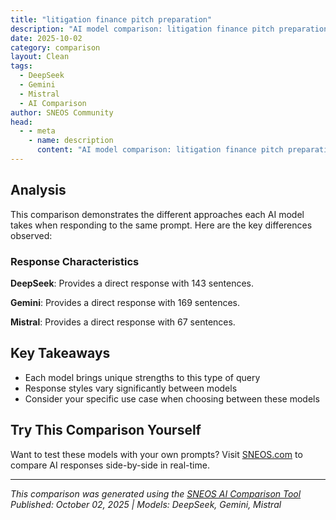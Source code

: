 ```yaml
---
title: "litigation finance pitch preparation"
description: "AI model comparison: litigation finance pitch preparation..."
date: 2025-10-02
category: comparison
layout: Clean
tags:
  - DeepSeek
  - Gemini
  - Mistral
  - AI Comparison
author: SNEOS Community
head:
  - - meta
    - name: description
      content: "AI model comparison: litigation finance pitch preparation..."
---
```


<ChatComparison
  title="litigation finance pitch preparation"
  prompt="litigation finance pitch preparation"
  :responses='{
    "DeepSeek": "Of course. Preparing a pitch for litigation finance is a unique blend of legal analysis, financial modeling, and storytelling. It\u0027s about convincing sophisticated investors to bet on the outcome of a legal dispute.\n\nHere is a comprehensive guide to preparing a winning litigation finance pitch, structured for clarity and impact.\n\n---\n\n### **Phase 1: Foundational Strategy \u0026 Audience Analysis**\n\nBefore you create a single slide, you must answer these core questions.\n\n**1. Know Your Audience:**\n*   **Specialist Litigation Funders:** They understand the law. Focus on the nuanced legal merits, the opponent\u0027s ability to pay, and your legal team\u0027s specific track record.\n*   **Generalist/Institutional Investors:** They are financially driven. Simplify the legal theory, but emphasize the financial metrics: ROI, time to maturity, portfolio diversification, and risk mitigation.\n*   **Family Offices/High-Net-Worth Individuals:** They may be motivated by both returns and the story. Frame it as a compelling David vs. Goliath narrative, backed by solid numbers.\n\n**2. Define Your \u0022Ask\u0022 and Use of Funds:**\nBe precise. Investors need to know exactly what they are paying for and how it will lead to a return.\n*   **Direct Case Funding:** \u0022We need $2 million to cover expert witnesses, discovery costs, and trial preparation over the next 18 months.\u0022\n*   **Portfolio Funding:** \u0022We are seeking $10 million to fund a portfolio of 5 commercial litigation cases from our firm, providing a diversified risk profile.\u0022\n*   **Monetization (Post-Judgment/Settlement):** \u0022We have a confirmed $15 million judgment. We need $1 million to fund the appeal process and seek an advance of $5 million against the eventual recovery.\u0022\n\n**3. Determine the Funding Structure:**\nWhat are you offering in return?\n*   **Senior Secured Loan:** Repaid first from proceeds.\n*   **Contingency Share (e.g., 20-40% of the recovery):** Aligns investor success with yours.\n*   **Hybrid Model (e.g., 2x capital back \u002B 10% of recovery):** Provides some downside protection and upside potential.\n*   **Multiple of Capital (e.g., 3-5x investment):** A simpler, return-focused model.\n\n---\n\n### **Phase 2: The Core Pitch Deck Structure (The \u0022Story\u0022)**\n\nYour deck should tell a clear, logical, and persuasive story in 15-20 slides max.\n\n#### **Section 1: The Hook \u0026 Executive Summary (The \u0022What\u0022)**\n\n*   **Slide 1: Title Slide.**\n    *   Case Name/Portfolio, Your Law Firm/Company, Contact Info.\n*   **Slide 2: The Investment Opportunity (The \u0022Elevator Pitch\u0022).**\n    *   **One-Sentence Summary:** \u0022An opportunity to invest in a high-probability, $50\u002B million patent infringement claim against a Fortune 500 company with a clear path to resolution within 24 months.\u0022\n    *   **Key Metrics:**\n        *   **Amount Sought:** e.g., $2.5M\n        *   **Expected Duration:** e.g., 18-24 months\n        *   **Target Return/Multiple:** e.g., 4x Capital / 30%\u002B IRR\n        *   **Estimated Claim Value:** e.g., $40 - $80M\n\n#### **Section 2: The Case \u0026 The Legal Merits (The \u0022Why We Win\u0022)**\n\n*   **Slide 3: The Story in a Nutshell.**\n    *   Use a simple timeline or flowchart. Who is the plaintiff? Who is the defendant? What wrong was committed? Avoid legalese. Make it emotionally resonant and easy to understand.\n*   **Slide 4: The Legal Causes of Action \u0026 Strengths.**\n    *   List the core claims (e.g., Breach of Contract, Patent Infringement).\n    *   Bullet-point the 3-5 strongest legal arguments. What does the law and evidence clearly show?\n*   **Slide 5: Damages Analysis.**\n    *   This is critical. How did you arrive at the number?\n    *   Include a range (Low, Mid, High) from your damages expert.\n    *   Show the methodology: Lost Profits, Reasonable Royalty, Cost of Remediation, etc.\n*   **Slide 6: The Defendant \u0026 Ability to Pay.**\n    *   Who is the defendant? Prove they can pay a judgment.\n    *   Include recent financials, market cap, assets. A great case is worthless if the defendant is bankrupt.\n\n#### **Section 3: The Investment Thesis \u0026 Risk Mitigation (The \u0022Why It\u0027s a Good Bet\u0022)**\n\n*   **Slide 7: The Legal Team.**\n    *   Photos, bios, and **relevant** track records. Have they handled cases like this before? Have they beaten this defendant\u0027s law firm? This builds immense confidence.\n*   **Slide 8: Procedural Posture \u0026 Timeline.**\n    *   Where is the case now? (e.g., \u0022Complaint filed, discovery phase\u0022).\n    *   Provide a realistic timeline to key milestones: End of Discovery, Summary Judgment Hearing, Trial Date, Potential Appeals.\n*   **Slide 9: Risk Analysis \u0026 Mitigation.**\n    *   **DO NOT hide the risks.** A sophisticated funder will find them. Address them head-on.\n    *   **Legal Risks:** (e.g., \u0022A key claim may be vulnerable on summary judgment.\u0022) **Mitigation:** (\u0022Our expert\u0027s report directly counters this, and we have a strong alternative claim.\u0022)\n    *   **Financial Risks:** (e.g., \u0022Case may take longer than expected.\u0022) **Mitigation:** (\u0022Budget includes a 15% contingency for timeline overruns.\u0022)\n    *   **Recovery Risks:** (e.g., \u0022Defendant may appeal.\u0022) **Mitigation:** (\u0022We have budgeted for appeal costs, and the judgment accrues post-judgment interest.\u0022)\n\n#### **Section 4: The Financials \u0026 The Ask (The \u0022Deal\u0022)**\n\n*   **Slide 10: Use of Proceeds.**\n    *   A clear pie chart or table. e.g., 40% Expert Witnesses, 30% Attorney Fees (if for fees), 20% Discovery Costs, 10% Contingency.\n*   **Slide 11: Proposed Capital Structure \u0026 Returns.**\n    *   Clearly state the terms you are proposing (e.g., \u00223x Capital Multiple,\u0022 or \u002220% of the first $20M, 30% of anything above\u0022).\n    *   Show a waterfall model: How are proceeds distributed at different recovery levels ($10M, $30M, $50M)?\n*   **Slide 12: Comparative Analysis.**\n    *   Why is this a better bet than other asset classes? (Uncorrelated returns). Why is it better than other litigation finance opportunities? (Stronger merits, clearer damages, better team).\n\n#### **Section 5: The Close \u0026 Next Steps**\n\n*   **Slide 13: Conclusion \u0026 Summary.**\n    *   Reiterate the 3 key reasons to invest: (1) Legally Meritorious Claim, (2) World-Class Legal Team, (3) Compelling Risk-Adjusted Return.\n*   **Slide 14: Contact Information.**\n    *   Your name, title, email, phone number.\n\n---\n\n### **Phase 3: Supporting Documents \u0026 Due Diligence Preparation**\n\nHave these ready to send immediately after the initial pitch. The funder *will* ask for them.\n\n**The \u0022Data Room\u0022 (Virtual or Physical):**\n*   **Legal Documents:** Complaint, Key Motions \u0026 Oppositions, Core Discovery Documents, Relevant Orders from the Court.\n*   **Expert Reports:** Especially the Damages Expert\u0027s report (often the most important document).\n*   **Legal Team CVs \u0026 Track Record:** Detailed bios and a list of representative cases.\n*   **Detailed Budget \u0026 Timeline:** A month-by-month projection of costs.\n*   **Conflicts Check:** Confirmation that your firm has no conflicts.\n\n---\n\n### **Phase 4: Delivering the Pitch \u0026 Handling Q\u0026A**\n\n**The Presentation:**\n*   **Rehearse, Rehearse, Rehearse:** Know your deck inside and out. Your delivery should be smooth and confident.\n*   **Lead with the Story:** Start with the compelling narrative before diving into the legal minutiae.\n*   **Be the Expert, but Speak Plainly:** You are the master of the case, but you must make it understandable.\n*   **Show Passion and Belief:** Your conviction is contagious.\n\n**Anticipate the Tough Questions:**\n*   \u0022What is your single biggest weakness in this case?\u0022\n*   \u0022What happens if we lose at summary judgment?\u0022\n*   \u0022Why hasn\u0027t another firm already taken this case on contingency?\u0022\n*   \u0022What is your Plan B if the defendant files for bankruptcy?\u0022\n*   \u0022Walk me through the worst-case scenario for damages.\u0022\n*   \u0022How involved do you expect us, as the funder, to be?\u0022\n\n**Final Pro-Tips:**\n\n1.  **Confidentiality is Paramount:** Mark all materials \u0022Highly Confidential \u0026 Proprietary.\u0022 Use a secure data room for document sharing.\n2.  **Transparency Builds Trust:** The fastest way to kill a deal is to be caught hiding a negative fact. Be proactively transparent.\n3.  **Understand the Funder\u0027s Process:** Ask them about their investment committee, decision timeline, and typical due diligence requests.\n4.  **Have a \u0022Reduced Ask\u0022 in Your Back Pocket:** Be prepared to discuss what a smaller, phased investment might look like if the full ask gives them pause.\n\nBy following this structured approach",
    "Gemini": "Okay, let\u0027s break down how to prepare for a litigation finance pitch. A strong pitch will address key questions, demonstrate a deep understanding of the case, and inspire confidence in your team\u0027s abilities. Here\u0027s a structured approach, covering the essential elements:\n\n**I. Understanding Your Audience (the Funders)**\n\n*   **Fund\u0027s Investment Thesis:** Research the fund\u0027s historical investments. What types of cases do they typically fund (e.g., breach of contract, IP, antitrust, international arbitration)? What jurisdictions? What are their typical investment sizes? What returns do they expect?\n*   **Fund\u0027s Risk Appetite:** Are they risk-averse or more willing to take on higher-risk, higher-reward cases?\n*   **Decision-Making Process:** Who are the key decision-makers? Who will be in the room?  What is their background? Understanding their experience will allow you to tailor your communication style.\n*   **Previous Investments:**  Research their portfolio.  What are some of their successes and (if possible to determine) failures?  This will allow you to compare your case to their past investments and differentiate it in key ways.\n\n**II. Core Elements of the Pitch Deck**\n\nYour pitch deck should be clear, concise, and visually appealing.  Here\u0027s a suggested structure:\n\n1.  **Executive Summary (The Hook):**\n    *   **Case Overview:**  A one-sentence summary of the case.\n    *   **Opportunity:** The specific amount of funding you are seeking and its purpose.\n    *   **Strengths:** A few bullet points highlighting the key strengths of the case.\n    *   **Expected Return:** A preliminary estimate of the expected recovery and the anticipated return for the funder.\n    *   **Team:** Introduce the key players.\n    *   **Ask:** Clearly state what you are seeking from the funder.\n\n2.  **Case Background:**\n    *   **Parties Involved:**  Clearly identify the plaintiff(s) and defendant(s). Include information about their financial strength, insurance coverage (if applicable), and litigation history.\n    *   **Factual Summary:**  Provide a concise but compelling narrative of the underlying facts giving rise to the dispute.  Focus on the key events and critical documents.  Avoid unnecessary legal jargon.\n    *   **Legal Claims:**  Clearly state the legal claims being asserted. Identify the relevant causes of action and the legal standards that apply.\n    *   **Jurisdiction and Venue:**  Confirm jurisdiction and venue are proper and explain why.\n    *   **Stage of Litigation:**  Specify where the case is in the litigation process (e.g., pre-filing investigation, discovery, motion practice, trial).  This is critical for assessing risk.\n    *   **Timeline:** Outline the expected timeline for key milestones in the litigation (e.g., discovery deadlines, motion hearings, trial date). Be realistic.\n\n3.  **Merits of the Case (Why You Will Win):**\n    *   **Key Evidence:**  Present the strongest pieces of evidence supporting your claims (e.g., key documents, witness testimony, expert reports). Highlight the evidence that is most persuasive and damaging to the opposing party.\n    *   **Legal Analysis:** Provide a concise legal analysis supporting your claims. Cite relevant case law and statutes. Explain why the law favors your position.\n    *   **Anticipated Defenses:**  Identify the likely defenses that the defendant will raise.  Explain why those defenses are weak and unlikely to succeed.  Be prepared to discuss potential counterclaims.\n    *   **Expert Analysis:** Describe the role of any expert witnesses and the substance of their opinions. Include information about the expert\u0027s qualifications and experience.\n\n4.  **Financials and Damages:**\n    *   **Damages Model:**  Present a detailed damages model that is well-supported by evidence and legal precedent.  Include a range of potential outcomes (e.g., best-case, worst-case, most likely scenario).  Clearly identify the assumptions underlying the damages model.\n    *   **Costs to Litigate:**  Provide a realistic budget for the costs to litigate the case through trial and appeal (if necessary).  Break down the costs by category (e.g., expert fees, discovery expenses, attorney fees).\n    *   **Collection Prospects:** Assess the likelihood of collecting on a judgment.  Consider the defendant\u0027s assets, financial condition, and potential bankruptcy risks.\n    *   **Settlement Value:**  Estimate the potential settlement value of the case based on the strengths of your claims, the weaknesses of the defenses, and the potential damages.\n    *   **Return on Investment (ROI):**  Clearly illustrate the potential ROI for the funder based on different settlement or judgment scenarios.  Show the funder\u0027s share of the recovery.\n\n5.  **Litigation Strategy \u0026 Team:**\n    *   **Litigation Plan:**  Outline the key steps in the litigation plan (e.g., discovery strategy, motion practice, trial preparation).  Explain how you will manage the litigation effectively.\n    *   **Settlement Strategy:**  Describe your approach to settlement negotiations.  When do you anticipate engaging in settlement discussions?  What are your settlement goals?\n    *   **Team Expertise:**  Highlight the experience and expertise of the litigation team. Include information about the attorneys, experts, and other professionals involved in the case. Emphasize relevant experience and successful track record.\n    *   **Team Alignment:** Demonstrate that your team is fully aligned with the goals of the funder and committed to maximizing the recovery in the case.\n\n6.  **Risk Assessment:**\n    *   **Key Risks:** Identify the key risks that could impact the outcome of the case (e.g., adverse court rulings, unexpected witness testimony, changes in the law).\n    *   **Mitigation Strategies:**  Explain how you will mitigate these risks.  What steps will you take to minimize the potential for adverse outcomes?\n    *   **Adverse Events:**  Discuss any potential adverse events that could negatively impact the case.  Be transparent about the challenges and uncertainties.\n\n7.  **Funding Request \u0026 Deal Structure:**\n    *   **Funding Amount:**  Specify the exact amount of funding you are requesting.\n    *   **Use of Funds:**  Explain how the funds will be used (e.g., expert fees, discovery expenses, attorney fees).\n    *   **Proposed Deal Structure:**  Clearly outline the proposed deal structure, including the funder\u0027s share of the recovery, repayment terms, and any other relevant terms.\n    *   **Security:**  Discuss any potential security that can be offered to the funder (e.g., lien on the judgment).\n\n8.  **Due Diligence Materials:**\n    *   Be prepared to provide the funder with access to key documents and information to conduct their own due diligence.\n    *   This may include pleadings, key contracts, witness statements, expert reports, and financial records.\n\n9.  **Appendix:**\n    *   Include any supporting documents that are not essential to the main presentation but may be helpful for the funder\u0027s due diligence.\n    *   Examples:  Key contracts, expert resumes, relevant court orders.\n\n**III. Preparing for the Pitch Meeting**\n\n*   **Practice, Practice, Practice:** Rehearse your presentation thoroughly. Anticipate questions from the funders and prepare clear and concise answers. Practice delivering the presentation smoothly and confidently.\n*   **Know Your Numbers:** Be prepared to discuss the damages model and the costs to litigate in detail. Understand the assumptions underlying the financial projections.\n*   **Master the Facts:**  Know the key facts of the case inside and out. Be able to answer questions about the evidence and the legal issues without hesitation.\n*   **Anticipate Questions:** Brainstorm potential questions from the funders and prepare detailed answers. Consider questions about the strengths and weaknesses of the case, the litigation strategy, the damages model, and the risks involved.\n*   **Prepare for Negotiation:** Be prepared to negotiate the terms of the funding agreement. Understand your bottom line and be willing to make concessions on certain points.\n*   **Professionalism:** Dress professionally and arrive on time. Be respectful of the funders\u0027 time and attention. Be prepared to answer questions thoroughly and thoughtfully.\n*   **Team Coordination:**  If multiple people are presenting, clearly define roles and responsibilities. Ensure that everyone is on the same page and speaks with one voice.\n*   **Leave-Behind Materials:**  Provide the funders with a copy of your presentation deck and any other relevant materials.\n*   **Follow Up:**  Send a thank-you note to the funders after the meeting. Follow up with them promptly to answer any questions and provide any additional information they may need.\n\n**IV. Key Considerations for Different Case Types**\n\n*   **Breach of Contract:** Focus on the clarity of the contract, the evidence of breach, and the calculation of damages.\n*   **Intellectual Property:** Emphasize the strength of the IP rights, the evidence of infringement, and the potential for injunctive relief.\n*   **Antitrust:** Highlight the market definition, the evidence of anticompetitive conduct, and the potential for treble damages.\n*   **International Arbitration:**  Address the enforceability of the arbitration agreement, the applicable law, and the potential for recognition and enforcement of the award.\n*   **Personal Injury/Mass Tort:** Focus on liability, damages, and the availability of insurance coverage.  Medical evidence is crucial.\n\n**V. Key Questions Funders Will Ask**\n\nBe prepared to answer questions like:\n\n*   \u0022What are the biggest risks to this case?\u0022\n*   \u0022What happens if you lose on summary judgment?\u0022\n*   \u0022What is your settlement strategy?\u0022\n*   \u0022How strong is the defendant\u0027s balance sheet?\u0022\n*   \u0022What is your Plan B if your initial strategy doesn\u0027t work?\u0022\n*   \u0022Why haven\u0027t you settled yet?\u0022\n*   \u0022Have you sought funding from other sources?\u0022  If so, what were the results?\n*   \u0022How does this case compare to your previous successes?\u0022\n*   \u0022What are the potential reputational risks?\u0022\n*   \u0022What is the lawyer/client\u0027s financial situation? Why can\u0027t they fund this themselves?\u0022\n\n**VI. Deal Structure Considerations**\n\n*   **Funding Amount:** The amount of capital the funder will provide.\n*   **Return Multiple:** The multiple of the funding amount that the funder will receive if the case is successful (e.g., 2x, 3x, 4x).\n*   **Hurdle Rate:** A minimum return that must be achieved before the funder receives any additional return.\n*   **Profit Share:** The percentage of the net recovery that the funder will receive after recouping their investment and any applicable hurdle.\n*   **Control Rights:** The extent to which the funder will have control over the litigation strategy and settlement decisions.\n*   **Security:** Whether the funder will have a security interest in the judgment or settlement proceeds.\n*   **Termination Rights:** The circumstances under which the funder can terminate the funding agreement.\n*   **Reporting Requirements:** The frequency and type of information that the law firm will be required to provide to the funder.\n\n**VII. Common Mistakes to Avoid**\n\n*   **Overpromising:** Don\u0027t exaggerate the strengths of the case or the potential damages. Be realistic and transparent.\n*   **Underestimating Risks:**  Acknowledge and address the risks involved in the litigation.\n*   **Lack of Due Diligence:** Don\u0027t present a case without thoroughly investigating the facts and the law.\n*   **Poor Presentation Skills:**  Practice your presentation and be prepared to answer questions confidently.\n*   **Ignoring the Funder\u0027s Perspective:**  Understand the funder\u0027s investment criteria and tailor your presentation to their interests.\n*   **Being Unprepared to Negotiate:**  Know your bottom line and be willing to make concessions.\n\nBy following these guidelines, you can create a compelling litigation finance pitch that will increase your chances of securing the funding you need to pursue your case successfully. Good luck! Remember to tailor this template to the specifics of your case and the particular funder you are pitching.\n",
    "Mistral": "Preparing a pitch for litigation finance involves presenting a compelling case to potential investors or funders. Here\u2019s a step-by-step guide to help you craft an effective pitch:\n\n### 1. **Understand Your Audience**\n   - **Identify Potential Funders:** Research litigation finance firms, hedge funds, or other investors who specialize in this area.\n   - **Tailor Your Pitch:** Customize your pitch to address the specific interests and criteria of each potential funder.\n\n### 2. **Case Overview**\n   - **Summary:** Provide a brief, clear summary of the case, including the nature of the dispute, the parties involved, and the key issues.\n   - **Background:** Include relevant background information, such as the history of the dispute, any previous legal actions, and the current status of the case.\n\n### 3. **Legal Merits**\n   - **Strength of the Case:** Highlight the legal merits of the case, including any favorable precedents, strong evidence, and expert opinions.\n   - **Risks and Challenges:** Be transparent about potential risks and challenges, and explain how you plan to mitigate them.\n\n### 4. **Financial Analysis**\n   - **Damages:** Provide an estimate of the potential damages or settlement amount.\n   - **Costs:** Outline the expected costs of litigation, including legal fees, expert witness fees, and other expenses.\n   - **Return on Investment (ROI):** Calculate the potential ROI for the investor, considering the costs and the expected recovery.\n\n### 5. **Timeline**\n   - **Milestones:** Present a timeline of key milestones in the litigation process, such as discovery, motions, trial, and potential appeals.\n   - **Expected Duration:** Estimate the expected duration of the case from start to resolution.\n\n### 6. **Legal Team**\n   - **Experience and Expertise:** Introduce the legal team handling the case, highlighting their experience, expertise, and track record in similar cases.\n   - **Strategy:** Outline the legal strategy and tactics that will be employed to achieve a favorable outcome.\n\n### 7. **Market and Industry Context**\n   - **Industry Trends:** Provide context on industry trends and market conditions that may impact the case.\n   - **Comparable Cases:** Reference similar cases and their outcomes to support your arguments.\n\n### 8. **Funding Requirements**\n   - **Amount Needed:** Specify the amount of funding required.\n   - **Use of Funds:** Detail how the funds will be used, such as covering legal fees, expert witnesses, and other litigation-related expenses.\n   - **Funding Structure:** Propose a funding structure, such as a non-recourse loan, equity investment, or contingency fee arrangement.\n\n### 9. **Exit Strategy**\n   - **Settlement Options:** Discuss potential settlement options and the likelihood of a settlement.\n   - **Litigation Outcome:** Explain the expected outcome if the case goes to trial and the potential for appeals.\n\n### 10. **Conclusion and Call to Action**\n   - **Summary:** Recap the key points of your pitch.\n   - **Next Steps:** Clearly outline the next steps for the potential funder, such as scheduling a follow-up meeting or providing additional documentation.\n\n### 11. **Supporting Materials**\n   - **Documents:** Prepare supporting documents, such as legal opinions, expert reports, and financial projections.\n   - **Presentation:** Create a professional presentation, including slides, charts, and graphs to visually support your pitch.\n\n### 12. **Practice and Refine**\n   - **Rehearse:** Practice your pitch multiple times to ensure smooth delivery.\n   - **Feedback:** Seek feedback from colleagues or mentors to refine your pitch.\n\n### Example Pitch Outline:\n\n1. **Introduction**\n   - Briefly introduce yourself and your legal team.\n   - State the purpose of the pitch.\n\n2. **Case Overview**\n   - Provide a concise summary of the case.\n   - Highlight the key issues and parties involved.\n\n3. **Legal Merits**\n   - Discuss the strength of the case.\n   - Address potential risks and mitigation strategies.\n\n4. **Financial Analysis**\n   - Present the estimated damages and costs.\n   - Calculate the potential ROI.\n\n5. **Timeline**\n   - Outline the key milestones and expected duration.\n\n6. **Legal Team**\n   - Introduce the legal team and their expertise.\n   - Describe the legal strategy.\n\n7. **Market and Industry Context**\n   - Provide industry trends and comparable cases.\n\n8. **Funding Requirements**\n   - Specify the amount needed and use of funds.\n   - Propose a funding structure.\n\n9. **Exit Strategy**\n   - Discuss settlement options and litigation outcomes.\n\n10. **Conclusion and Call to Action**\n    - Recap the key points.\n    - Outline the next steps.\n\nBy following these steps, you can create a compelling and well-structured pitch that effectively communicates the merits of your case and the potential for a successful investment."
  }'
  published-date="00:10"
/>

## Analysis

This comparison demonstrates the different approaches each AI model takes when responding to the same prompt. Here are the key differences observed:

### Response Characteristics

**DeepSeek**: Provides a direct response with 143 sentences. 

**Gemini**: Provides a direct response with 169 sentences. 

**Mistral**: Provides a direct response with 67 sentences. 

## Key Takeaways

- Each model brings unique strengths to this type of query
- Response styles vary significantly between models
- Consider your specific use case when choosing between these models

## Try This Comparison Yourself

Want to test these models with your own prompts? Visit [SNEOS.com](https://sneos.com) to compare AI responses side-by-side in real-time.

---

*This comparison was generated using the [SNEOS AI Comparison Tool](https://sneos.com)*
*Published: October 02, 2025 | Models: DeepSeek, Gemini, Mistral*
